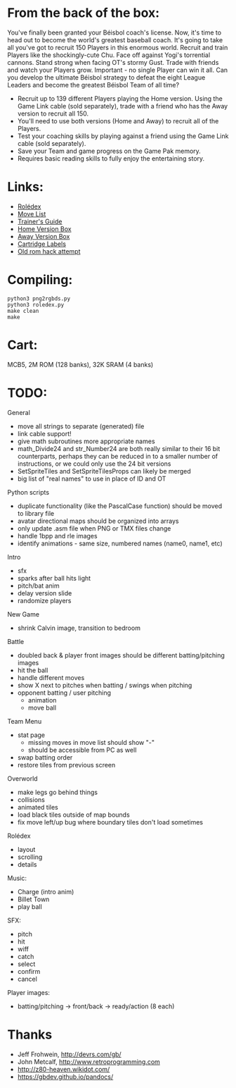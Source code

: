 # From the back of the box:
You've finally been granted your Béisbol coach's license. Now, it's time to head out to become the world's greatest baseball coach. It's going to take all you've got to recruit 150 Players in this enormous world. Recruit and train Players like the shockingly-cute Chu. Face off against Yogi's torrential cannons. Stand strong when facing OT's stormy Gust. Trade with friends and watch your Players grow. Important - no single Player can win it all. Can you develop the ultimate Béisbol strategy to defeat the eight League Leaders and become the greatest Béisbol Team of all time?

- Recruit up to 139 different Players playing the Home version. Using the Game Link cable (sold separately), trade with a friend who has the Away version to recruit all 150.
- You'll need to use both versions (Home and Away) to recruit all of the Players.
- Test your coaching skills by playing against a friend using the Game Link cable (sold separately).
- Save your Team and game progress on the Game Pak memory.
- Requires basic reading skills to fully enjoy the entertaining story.

# Links:
- [Rolédex](https://docs.google.com/spreadsheets/d/1IIjJsqXnREAFDcOv2hRcLN3WZhSiNk8bw7BR21-FdMg)
- [Move List](https://docs.google.com/spreadsheets/d/1OaO0aDuWQQxm-jt5bHvgmJ0le7WQDbh3Wp3kto6G5YQ)
- [Trainer's Guide](https://drive.google.com/file/d/11NbPeM3DPUOJs8hVLy9bznyHUQPVsvav/view)
- [Home Version Box](https://drive.google.com/file/d/1-uF70yOGvBDvrCaU4W-j3mZX3pLW1fXw/view)
- [Away Version Box](https://drive.google.com/file/d/1_kXh6oG8o5cgbJV2eutplZcjUX0jlLqc/view)
- [Cartridge Labels](https://drive.google.com/file/d/1n6UwmMSDLmREgHvivLpuPbX-q09tqQ74/view)
- [Old rom hack attempt](https://bitbucket.org/q_bert_reynolds/beisbolromhack)

# Compiling:
    python3 png2rgbds.py
    python3 roledex.py
    make clean
    make

# Cart:
MCB5, 2M ROM (128 banks), 32K SRAM (4 banks)

# TODO:
General

- move all strings to separate (generated) file
- link cable support!
- give math subroutines more appropriate names
- math_Divide24 and str_Number24 are both really similar to their 16 bit counterparts, perhaps they can be reduced in to a smaller number of instructions, or we could only use the 24 bit versions
- SetSpriteTiles and SetSpriteTilesProps can likely be merged
- big list of "real names" to use in place of ID and OT

Python scripts

- duplicate functionality (like the PascalCase function) should be moved to library file
- avatar directional maps should be organized into arrays
- only update .asm file when PNG or TMX files change
- handle 1bpp and rle images
- identify animations - same size, numbered names (name0, name1, etc)

Intro

- sfx
- sparks after ball hits light
- pitch/bat anim
- delay version slide
- randomize players

New Game

- shrink Calvin image, transition to bedroom

Battle

- doubled back & player front images should be different batting/pitching images
- hit the ball
- handle different moves
- show X next to pitches when batting / swings when pitching 
- opponent batting / user pitching
    - animation
    - move ball

Team Menu

- stat page
  - missing moves in move list should show "-"
  - should be accessible from PC as well
- swap batting order
- restore tiles from previous screen

Overworld

- make legs go behind things
- collisions
- animated tiles
- load black tiles outside of map bounds
- fix move left/up bug where boundary tiles don't load sometimes

Rolédex

- layout
- scrolling
- details

Music:

- Charge (intro anim)
- Billet Town
- play ball

SFX:

- pitch
- hit
- wiff
- catch
- select
- confirm
- cancel

Player images:

- batting/pitching -> front/back -> ready/action (8 each)

# Thanks

- Jeff Frohwein, http://devrs.com/gb/
- John Metcalf, http://www.retroprogramming.com
- http://z80-heaven.wikidot.com/
- https://gbdev.github.io/pandocs/